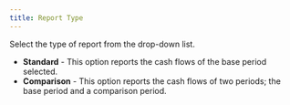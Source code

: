 ```yaml
---
title: Report Type
---
```



Select the type of report from the drop-down list.

- **Standard**  - This option reports the cash flows of the base period selected.
- **Comparison**  - This option reports the cash flows of two periods; the base period and  a comparison period.

